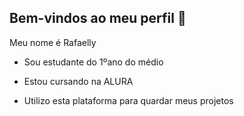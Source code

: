 ## Bem-vindos ao meu perfil 🥀


Meu nome é Rafaelly

- Sou estudante do 1ºano do médio

- Estou cursando na ALURA

- Utilizo esta plataforma para quardar meus projetos
